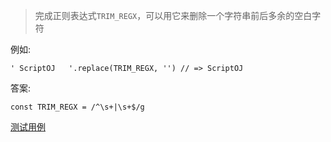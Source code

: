 > 完成正则表达式`TRIM_REGX`，可以用它来删除一个字符串前后多余的空白字符

例如:

```
' ScriptOJ   '.replace(TRIM_REGX, '') // => ScriptOJ
```

答案:

```
const TRIM_REGX = /^\s+|\s+$/g
```

[测试用例](./index.html)